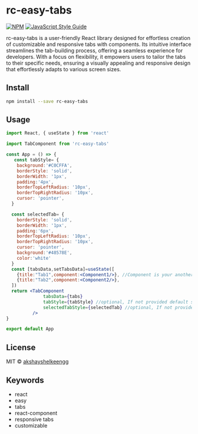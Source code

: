 # rc-easy-tabs



[![NPM](https://img.shields.io/npm/v/rc-easy-tabs.svg)](https://www.npmjs.com/package/rc-easy-tabs) [![JavaScript Style Guide](https://img.shields.io/badge/code_style-standard-brightgreen.svg)](https://standardjs.com)

 rc-easy-tabs is a user-friendly React library designed for effortless creation of customizable and responsive tabs with components. Its intuitive interface streamlines the tab-building process, offering a seamless experience for developers. With a focus on flexibility, it empowers users to tailor the tabs to their specific needs, ensuring a visually appealing and responsive design that effortlessly adapts to various screen sizes.

## Install

```bash
npm install --save rc-easy-tabs
```

## Usage

```jsx
import React, { useState } from 'react'

import TabComponent from 'rc-easy-tabs'

const App = () => {
   const tabStyle= {
    background:'#C0CFFA',
    borderStyle: 'solid',
    borderWidth: '1px',
    padding:'4px',
    borderTopLeftRadius: '10px',
    borderTopRightRadius: '10px',
    cursor: 'pointer',
  }

  const selectedTab= {
    borderStyle: 'solid',
    borderWidth: '1px',
    padding:'6px',
    borderTopLeftRadius: '10px',
    borderTopRightRadius: '10px',
    cursor: 'pointer',
    background:'#48578E',    
    color:'white'
  }  
  const [tabsData,setTabsData]=useState([
    {title:"Tab1",component:<Component1/>}, //Component is your another react component that you want to use as in tab
    {title:"Tab2",component:<Component2/>},   
  ])
  return <TabComponent 
              tabsData={tabs} 
              tabStyle={tabStyle} //optional, If not provided default style will be applied
              selectedTabStyle={selectedTab} //optional, If not provided default style will be applied
          />
}

export default App
```

## License

MIT © [akshayshelkeengg](https://github.com/akshayshelkeengg)


## Keywords

- react
- easy
- tabs
- react-component
- responsive tabs
- customizable